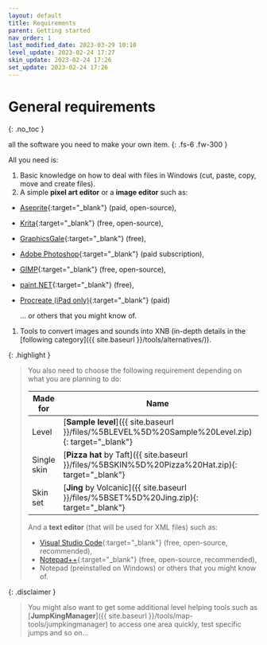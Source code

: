 ```yaml
---
layout: default
title: Requirements
parent: Getting started
nav_order: 1
last_modified_date: 2023-03-29 10:10
level_update: 2023-02-24 17:27
skin_update: 2023-02-24 17:26
set_update: 2023-02-24 17:26
---
```


# General requirements
{: .no_toc }

all the software you need to make your own item.<!-- more -->
{: .fs-6 .fw-300 }

All you need is:
1. Basic knowledge on how to deal with files in Windows (cut, paste, copy, move and create files).
2. A simple **pixel art editor** or a **image editor** such as:
  - [Aseprite](https://www.aseprite.org/){:target="_blank"} (paid, open-source),
  - [Krita](https://krita.org/){:target="_blank"} (free, open-source),
  - [GraphicsGale](https://graphicsgale.com/us/){:target="_blank"} (free),
  - [Adobe Photoshop](https://www.adobe.com/products/photoshop.html){:target="_blank"} (paid subscription),
  - [GIMP](https://www.gimp.org/){:target="_blank"} (free, open-source),
  - [paint.NET](https://www.getpaint.net/){:target="_blank"} (free),
  - [Procreate (iPad only)](https://procreate.com){:target="_blank"} (paid)
  
    ... or others that you might know of.
1. <!-- [**Jump King Worldsmith**]({{ site.baseurl }}/tools/worldsmith) or other alternative --> Tools to convert images and sounds into XNB (in-depth details in the [following category]({{ site.baseurl }}/tools/alternatives/)).

{: .highlight }
> You also need to choose the following requirement depending on what you are planning to do:
> 
> |Made for|Name|Last updated|
> |---|---|---|
> |Level|[__Sample level__]({{ site.baseurl }}/files/%5BLEVEL%5D%20Sample%20Level.zip){: target="_blank"}|{{ page.level_update | date: "%-d %B %Y at %R" }}|
> |Single skin|[__Pizza hat__ by Taft]({{ site.baseurl }}/files/%5BSKIN%5D%20Pizza%20Hat.zip){: target="_blank"}|{{ page.skin_update | date: "%-d %B %Y at %R" }}|
> |Skin set|[__Jing__ by Volcanic]({{ site.baseurl }}/files/%5BSET%5D%20Jing.zip){: target="_blank"}|{{ page.set_update | date: "%-d %B %Y at %R" }}|
> 
> And a **text editor** (that will be used for XML files) such as:
> - [Visual Studio Code](https://code.visualstudio.com/){:target="_blank"} (free, open-source, recommended),
> - [Notepad++](https://notepad-plus-plus.org/){:target="_blank"} (free, open-source, recommended),
> - Notepad (preinstalled on Windows) or others that you might know of.

{: .disclaimer }
> You might also want to get some additional level helping tools such as [**JumpKingManager**]({{ site.baseurl }}/tools/map-tools/jumpkingmanager) to access one area quickly, test specific jumps and so on...